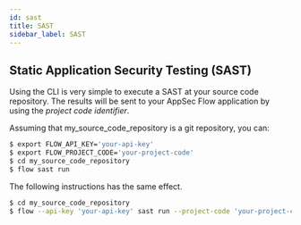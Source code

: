 ```yaml
---
id: sast
title: SAST
sidebar_label: SAST
---
```



## Static Application Security Testing (SAST)
Using the CLI is very simple to execute a SAST at your source code repository.
The results will be sent to your AppSec Flow application by using the *project code identifier*.

Assuming that my_source_code_repository is a git repository, you can:

```sh
$ export FLOW_API_KEY='your-api-key'
$ export FLOW_PROJECT_CODE='your-project-code'
$ cd my_source_code_repository
$ flow sast run
```

The following instructions has the same effect.

```sh
$ cd my_source_code_repository
$ flow --api-key 'your-api-key' sast run --project-code 'your-project-code'
```